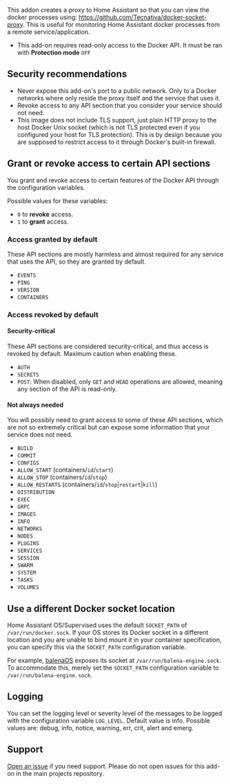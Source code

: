 This addon creates a proxy to Home Assistant so that you can view the docker processes using: https://github.com/Tecnativa/docker-socket-proxy. This is useful for monitoring Home Assistant docker processes from a remote service/application. 

-   This add-on requires read-only access to the Docker API. It must be ran with **Protection mode** `OFF`

## Security recommendations

-   Never expose this add-on's port to a public network. Only to a Docker networks
    where only reside the proxy itself and the service that uses it.
-   Revoke access to any API section that you consider your service should not need.
-   This image does not include TLS support, just plain HTTP proxy to the host Docker
    Unix socket (which is not TLS protected even if you configured your host for TLS
    protection). This is by design because you are supposed to restrict access to it
    through Docker's built-in firewall.


## Grant or revoke access to certain API sections

You grant and revoke access to certain features of the Docker API through the configuration
variables.

Possible values for these variables:

-   `0` to **revoke** access.
-   `1` to **grant** access.

### Access granted by default

These API sections are mostly harmless and almost required for any service that uses the
API, so they are granted by default.

-   `EVENTS`
-   `PING`
-   `VERSION`
-   `CONTAINERS`

### Access revoked by default

#### Security-critical

These API sections are considered security-critical, and thus access is revoked by
default. Maximum caution when enabling these.

-   `AUTH`
-   `SECRETS`
-   `POST`: When disabled, only `GET` and `HEAD` operations are allowed, meaning any
    section of the API is read-only.

#### Not always needed

You will possibly need to grant access to some of these API sections, which are not so
extremely critical but can expose some information that your service does not need.

-   `BUILD`
-   `COMMIT`
-   `CONFIGS`
-   `ALLOW_START` (containers/`id`/`start`)
-   `ALLOW_STOP` (containers/`id`/`stop`)
-   `ALLOW_RESTARTS` (containers/`id`/`stop`|`restart`|`kill`)
-   `DISTRIBUTION`
-   `EXEC`
-   `GRPC`
-   `IMAGES`
-   `INFO`
-   `NETWORKS`
-   `NODES`
-   `PLUGINS`
-   `SERVICES`
-   `SESSION`
-   `SWARM`
-   `SYSTEM`
-   `TASKS`
-   `VOLUMES`

## Use a different Docker socket location

Home Assistant OS/Supervised uses the default `SOCKET_PATH` of `/var/run/docker.sock`. If your OS stores its Docker socket in a different location and you are unable to bind
mount it in your container specification, you can specify this via the `SOCKET_PATH` configuration variable.

For example, [balenaOS](https://www.balena.io/os/) exposes its socket at
`/var/run/balena-engine.sock`. To accommodate this, merely set the `SOCKET_PATH`
configuration variable to `/var/run/balena-engine.sock`.


## Logging

You can set the logging level or severity level of the messages to be logged with the
configuration variable `LOG_LEVEL`. Default value is info. Possible values are: debug,
info, notice, warning, err, crit, alert and emerg.


## Support

[Open an issue](https://github.com/yojoshb/hassio-addons/issues/new) if you need support. Please do not open issues for this add-on in the main projects repository. 
